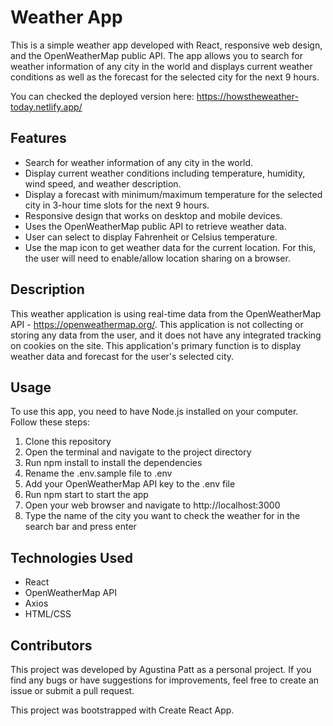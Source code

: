 # Weather App

This is a simple weather app developed with React, responsive web design, and the OpenWeatherMap public API. The app allows you to search for weather information of any city in the world and displays current weather conditions as well as the forecast for the selected city for the next 9 hours.

You can checked the deployed version here: https://howstheweather-today.netlify.app/

## Features
- Search for weather information of any city in the world.
- Display current weather conditions including temperature, humidity, wind speed, and weather description.
- Display a forecast with minimum/maximum temperature for the selected city in 3-hour time slots for the next 9 hours.
- Responsive design that works on desktop and mobile devices.
- Uses the OpenWeatherMap public API to retrieve weather data.
- User can select to display Fahrenheit or Celsius temperature.
- Use the map icon to get weather data for the current location. For this, the user will need to enable/allow location sharing on a browser.

## Description
This weather application is using real-time data from the OpenWeatherMap API - https://openweathermap.org/. This application is not collecting or storing any data from the user, and it does not have any integrated tracking on cookies on the site. This application's primary function is to display weather data and forecast for the user's selected city.

## Usage

To use this app, you need to have Node.js installed on your computer. Follow these steps:

1. Clone this repository
2. Open the terminal and navigate to the project directory
3. Run npm install to install the dependencies
4. Rename the .env.sample file to .env
5. Add your OpenWeatherMap API key to the .env file
6. Run npm start to start the app
7. Open your web browser and navigate to http://localhost:3000
8. Type the name of the city you want to check the weather for in the search bar and press enter

## Technologies Used
- React
- OpenWeatherMap API
- Axios
- HTML/CSS

## Contributors
This project was developed by Agustina Patt as a personal project. If you find any bugs or have suggestions for improvements, feel free to create an issue or submit a pull request.


This project was bootstrapped with Create React App.

